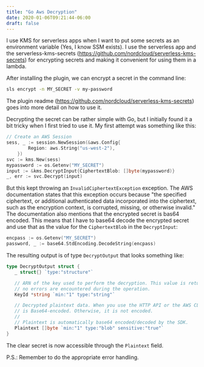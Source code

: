 ```yaml
---
title: "Go Aws Decryption"
date: 2020-01-06T09:21:44-06:00
draft: false
---
```


I use KMS for serverless apps when I want to put some secrets as an environment variable (Yes, I know SSM exists). I use the serverless app and the serverless-kms-secrets (https://github.com/nordcloud/serverless-kms-secrets) for encrypting secrets and making it convenient for using them in a lambda. 

After installing the plugin, we can encrypt a secret in the command line:
```bash
sls encrypt -n MY_SECRET -v my-password
```
The plugin readme (https://github.com/nordcloud/serverless-kms-secrets) goes into more detail on how to use it.

Decrypting the secret can be rather simple with Go, but I initially found it a bit tricky when I first tried to use it. My first attempt was something like this:

```go
// Create an AWS Session
sess, _ := session.NewSession(&aws.Config{
		Region: aws.String("us-west-2"),
	})	
svc := kms.New(sess)
mypassword := os.Getenv("MY_SECRET")	
input := &kms.DecryptInput{CiphertextBlob: []byte(mypassword)}	
_, err := svc.Decrypt(input)
```

But this kept throwing an `InvalidCiphertextException` exception. The AWS documentation states that this exception occurs because "the specified ciphertext, or additional authenticated data incorporated into the ciphertext, such as the encryption context, is corrupted, missing, or otherwise invalid." The documentation also mentions that the encrypted secret is bas64 encoded. This means that I have to base64 decode the encrypted secret and use that as the value for the `CiphertextBlob` in the `DecryptInput`:


```go
encpass := os.Getenv("MY_SECRET")
password, _ := base64.StdEncoding.DecodeString(encpass)

```

The resulting output is of type `DecryptOutput` that looks something like:

```go
type DecryptOutput struct {
   _ struct{} `type:"structure"`

   // ARN of the key used to perform the decryption. This value is returned if
   // no errors are encountered during the operation.
   KeyId *string `min:"1" type:"string"`

   // Decrypted plaintext data. When you use the HTTP API or the AWS CLI, the value
   // is Base64-encoded. Otherwise, it is not encoded.
   //
   // Plaintext is automatically base64 encoded/decoded by the SDK.
   Plaintext []byte `min:"1" type:"blob" sensitive:"true"`
}

```

The clear secret is now accessible through the `Plaintext`  field.

P.S.: Remember to do the appropriate error handling.
